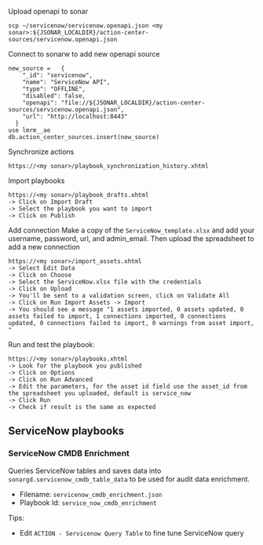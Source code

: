 
Upload openapi to sonar
```
scp ~/servicenow/servicenow.openapi.json <my sonar>:${JSONAR_LOCALDIR}/action-center-sources/servicenow.openapi.json
```

Connect to sonarw to add new openapi source
```
new_source =   {
    "_id": "servicenow",
    "name": "ServiceNow API",
    "type": "OFFLINE",
    "disabled": false,
    "openapi": "file://${JSONAR_LOCALDIR}/action-center-sources/servicenow.openapi.json",
    "url": "http://localhost:8443"
  }
use lmrm__ae
db.action_center_sources.insert(new_source)
```

Synchronize actions
```
https://<my sonar>/playbook_synchronization_history.xhtml
```

Import playbooks
```
https://<my sonar>/playbook_drafts.xhtml
-> Click on Import Draft
-> Select the playbook you want to import
-> Click on Publish
```

Add connection
Make a copy of the `ServiceNow_template.xlsx` and add your username, password, url, and admin_email. Then upload the spreadsheet to add a new connection
```
https://<my sonar>/import_assets.xhtml
-> Select Edit Data
-> Click on Choose
-> Select the ServiceNow.xlsx file with the credentials
-> Click on Upload
-> You'll be sent to a validation screen, click on Validate All
-> Click on Run Import Assets -> Import
-> You should see a message "1 assets imported, 0 assets updated, 0 assets failed to import, 1 connections imported, 0 connections updated, 0 connections failed to import, 0 warnings from asset import, "
```

Run and test the playbook:
```
https://<my sonar>/playbooks.xhtml
-> Look for the playbook you published
-> Click on Options
-> Click on Run Advanced
-> Edit the parameters, for the asset id field use the asset_id from the spreadsheet you uploaded, default is service_now 
-> Click Run
-> Check if result is the same as expected
```

## ServiceNow playbooks

### ServiceNow CMDB Enrichment

Queries ServiceNow tables and saves data into `sonargd.servicenow_cmdb_table_data` to be used for audit data enrichment.

- Filename: `servicenow_cmdb_enrichment.json`
- Playbook Id: `service_now_cmdb_enrichment`

Tips:
- Edit `ACTION - Servicenow Query Table` to fine tune ServiceNow query

